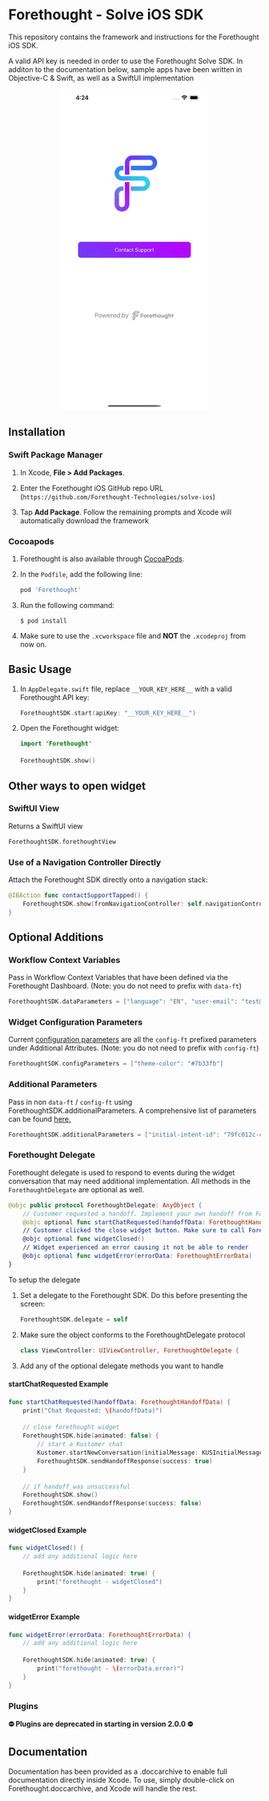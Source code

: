 # Forethought - Solve iOS SDK

This repository contains the framework and instructions for the Forethought iOS SDK.

A valid API key is needed in order to use the Forethought Solve SDK. In additon to the documentation below, sample apps have been written in Objective-C & Swift, as well as a SwiftUI implementation

<p align="center">
	<img src="https://github.com/Forethought-Technologies/solve-ios/blob/main/demo.gif" width="296" height="640">
</p>

## Installation

### Swift Package Manager

1. In Xcode, **File > Add Packages**.

1. Enter the Forethought iOS GitHub repo URL (`https://github.com/Forethought-Technologies/solve-ios`)

1. Tap **Add Package**. Follow the remaining prompts and Xcode will automatically download the framework

### Cocoapods

1. Forethought is also available through [CocoaPods](http://cocoapods.org).

1. In the `Podfile`, add the following line:
   ```ruby
   pod 'Forethought'
   ```
1. Run the following command:
   ```
   $ pod install
   ```
1. Make sure to use the `.xcworkspace` file and **NOT** the `.xcodeproj` from now on.

## Basic Usage

1. In `AppDelegate.swift` file, replace `__YOUR_KEY_HERE__` with a valid Forethought API key:
    ```swift
    ForethoughtSDK.start(apiKey: "__YOUR_KEY_HERE__")
    ```
1. Open the Forethought widget:
    ```swift
    import 'Forethought'

    ForethoughtSDK.show()
    ```

## Other ways to open widget

### SwiftUI View

Returns a SwiftUI view

```swift
ForethoughtSDK.forethoughtView
```

### Use of a Navigation Controller Directly

Attach the Forethought SDK directly onto a navigation stack:

```swift
@IBAction func contactSupportTapped() {
    ForethoughtSDK.show(fromNavigationController: self.navigationController)
}
```

## Optional Additions

### Workflow Context Variables

Pass in Workflow Context Variables that have been defined via the Forethought Dashboard. (Note: you do not need to prefix with `data-ft`)

```swift
ForethoughtSDK.dataParameters = ["language": "EN", "user-email": "test@ft.ai", "workflow-context-variable": "value"]
```

### Widget Configuration Parameters

Current [configuration parameters](https://support.forethought.ai/hc/en-us/articles/1500002917301-Installation-Guide-for-Solve-Widget#:~:text=Additional%20Attributes) are all the `config-ft` prefixed parameters under Additional Attributes. (Note: you do not need to prefix with `config-ft`)

```swift
ForethoughtSDK.configParameters = ["theme-color": "#7b33fb"]
```

### Additional Parameters

Pass in non `data-ft` / `config-ft` using ForethoughtSDK.additionalParameters. A comprehensive list of parameters can be found [here.](https://support.forethought.ai/hc/en-us/articles/1500002917301-Installation-Guide-for-Solve-Widget#:~:text=Additional%20Attributes)

```swift
ForethoughtSDK.additionalParameters = ["initial-intent-id": "79fc012c-cce3-4574-9b75-7b272310d854"]
```

### Forethought Delegate

Forethought delegate is used to respond to events during the widget conversation that may need additional implementation.
All methods in the `ForethoughtDelegate` are optional as well.

```swift
@objc public protocol ForethoughtDelegate: AnyObject {
    // Customer requested a handoff. Implement your own handoff from Forethought to another SDK (e.g. Zendesk or Salesforce)
    @objc optional func startChatRequested(handoffData: ForethoughtHandoffData)
    // Customer clicked the close widget button. Make sure to call ForethoughtSDK.hide if you choose to implement this
    @objc optional func widgetClosed()
    // Widget experienced an error causing it not be able to render
    @objc optional func widgetError(errorData: ForethoughtErrorData)
}
```

To setup the delegate

1. Set a delegate to the Forethought SDK. Do this before presenting the screen:
    ```swift
    ForethoughtSDK.delegate = self
   ```
1. Make sure the object conforms to the ForethoughtDelegate protocol
    ```swift
    class ViewController: UIViewController, ForethoughtDelegate {
    ```
1. Add any of the optional delegate methods you want to handle

#### startChatRequested Example

```swift
func startChatRequested(handoffData: ForethoughtHandoffData) {
    print("Chat Requested: \(handoffData)")

    // close forethought widget
    ForethoughtSDK.hide(animated: false) {
        // start a Kustomer chat
        Kustomer.startNewConversation(initialMessage: KUSInitialMessage(body: handoffData.question, direction: .user))
        ForethoughtSDK.sendHandoffResponse(success: true)
    }

    // if handoff was unsuccessful
    ForethoughtSDK.show()
    ForethoughtSDK.sendHandoffResponse(success: false)
}
```

#### widgetClosed Example

```swift
func widgetClosed() {
    // add any additional logic here

    ForethoughtSDK.hide(animated: true) {
        print("forethought - widgetClosed")
    }
}
```

#### widgetError Example

```swift
func widgetError(errorData: ForethoughtErrorData) {
    // add any additional logic here

    ForethoughtSDK.hide(animated: true) {
        print("forethought - \(errorData.error)")
    }
}
```

### Plugins

**⛔️ Plugins are deprecated in starting in version 2.0.0 ⛔️**

## Documentation

Documentation has been provided as a .doccarchive to enable full documentation directly inside Xcode. To use, simply double-click on Forethought.doccarchive, and Xcode will handle the rest.
